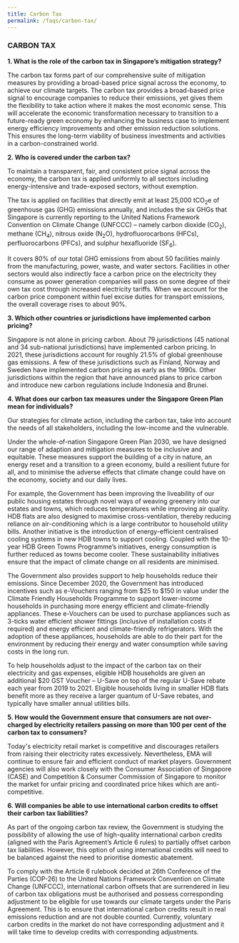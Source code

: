 ```yaml
---
title: Carbon Tax
permalink: /faqs/carbon-tax/
---
```

### CARBON TAX

**1. What is the role of the carbon tax in Singapore’s mitigation strategy?**

The carbon tax forms part of our comprehensive suite of mitigation measures by providing a broad-based price signal across the economy, to achieve our climate targets. The carbon tax provides a broad-based price signal to encourage companies to reduce their emissions, yet gives them the flexibility to take action where it makes the most economic sense. This will accelerate the economic transformation necessary to transition to a future-ready green economy by enhancing the business case to implement energy efficiency improvements and other emission reduction solutions. This ensures the long-term viability of business investments and activities in a carbon-constrained world. 

**2. Who is covered under the carbon tax?**

To maintain a transparent, fair, and consistent price signal across the economy, the carbon tax is applied uniformly to all sectors including energy-intensive and trade-exposed sectors, without exemption.

The tax is applied on facilities that directly emit at least 25,000 tCO<sub>2</sub>e of greenhouse gas (GHG) emissions annually, and includes the six GHGs that Singapore is currently reporting to the United Nations Framework Convention on Climate Change (UNFCCC) – namely carbon dioxide (CO<sub>2</sub>), methane (CH<sub>4</sub>), nitrous oxide (N<sub>2</sub>O), hydrofluorocarbons (HFCs), perfluorocarbons (PFCs), and sulphur hexafluoride (SF<sub>6</sub>). 

It covers 80% of our total GHG emissions from about 50 facilities mainly from the manufacturing, power, waste, and water sectors. Facilities in other sectors would also indirectly face a carbon price on the electricity they consume as power generation companies will pass on some degree of their own tax cost through increased electricity tariffs. When we account for the carbon price component within fuel excise duties for transport emissions, the overall coverage rises to about 90%.

**3. Which other countries or jurisdictions have implemented carbon pricing?**

Singapore is not alone in pricing carbon. About 79 jurisdictions (45 national and 34 sub-national jurisdictions) have implemented carbon pricing. In 2021, these jurisdictions account for roughly 21.5% of global greenhouse gas emissions. A few of these jurisdictions such as Finland, Norway and Sweden have implemented carbon pricing as early as the 1990s. Other jurisdictions within the region that have announced plans to price carbon and introduce new carbon regulations include Indonesia and Brunei.

**4. What does our carbon tax measures under the Singapore Green Plan mean for individuals?**

Our strategies for climate action, including the carbon tax, take into account the needs of all stakeholders, including the low-income and the vulnerable.

Under the whole-of-nation Singapore Green Plan 2030, we have designed our range of adaption and mitigation measures to be inclusive and equitable. These measures support the building of a city in nature, an energy reset and a transition to a green economy, build a resilient future for all, and to minimise the adverse effects that climate change could have on the economy, society and our daily lives. 

For example, the Government has been improving the liveability of our public housing estates through novel ways of weaving greenery into our estates and towns, which reduces temperatures while improving air quality. HDB flats are also designed to maximise cross-ventilation, thereby reducing reliance on air-conditioning which is a large contributor to household utility bills. Another initiative is the introduction of energy-efficient centralised cooling systems in new HDB towns to support cooling. Coupled with the 10-year HDB Green Towns Programme’s initiatives, energy consumption is further reduced as towns become cooler. These sustainability initiatives ensure that the impact of climate change on all residents are minimised.

The Government also provides support to help households reduce their emissions. Since December 2020, the Government has introduced incentives such as e-Vouchers ranging from $25 to $150 in value under the Climate Friendly Households Programme to support lower-income households in purchasing more energy efficient and climate-friendly appliances. These e-Vouchers can be used to purchase appliances such as 3-ticks water efficient shower fittings (inclusive of installation costs if required) and energy efficient and climate-friendly refrigerators. With the adoption of these appliances, households are able to do their part for the environment by reducing their energy and water consumption while saving costs in the long run. 

To help households adjust to the impact of the carbon tax on their electricity and gas expenses, eligible HDB households are given an additional $20 GST Voucher – U-Save on top of the regular U-Save rebate each year from 2019 to 2021. Eligible households living in smaller HDB flats benefit more as they receive a larger quantum of U-Save rebates, and typically have smaller annual utilities bills. 

**5. How would the Government ensure that consumers are not over-charged by electricity retailers passing on more than 100 per cent of the carbon tax to consumers?**

Today's electricity retail market is competitive and discourages retailers from raising their electricity rates excessively. Nevertheless, EMA will continue to ensure fair and efficient conduct of market players. Government agencies will also work closely with the Consumer Association of Singapore (CASE) and Competition & Consumer Commission of Singapore to monitor the market for unfair pricing and coordinated price hikes which are anti-competitive.

**6. Will companies be able to use international carbon credits to offset their carbon tax liabilities?**

As part of the ongoing carbon tax review, the Government is studying the possibility of allowing the use of high-quality international carbon credits (aligned with the Paris Agreement’s Article 6 rules) to partially offset carbon tax liabilities. However, this option of using international credits will need to be balanced against the need to prioritise domestic abatement.
 
To comply with the Article 6 rulebook decided at 26th Conference of the Parties (COP-26) to the United Nations Framework Convention on Climate Change (UNFCCC), international carbon offsets that are surrendered in lieu of carbon tax obligations must be authorised and possess corresponding adjustment to be eligible for use towards our climate targets under the Paris Agreement. This is to ensure that international carbon credits result in real emissions reduction and are not double counted. Currently, voluntary carbon credits in the market do not have corresponding adjustment and it will take time to develop credits with corresponding adjustments. 

